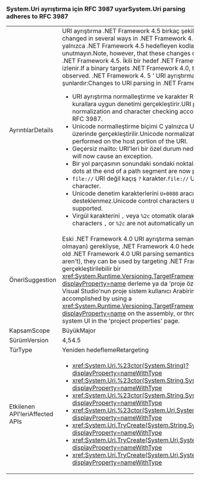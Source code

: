 ### <a name="systemuri-parsing-adheres-to-rfc-3987"></a><span data-ttu-id="b0628-101">System.Uri ayrıştırma için RFC 3987 uyar</span><span class="sxs-lookup"><span data-stu-id="b0628-101">System.Uri parsing adheres to RFC 3987</span></span>

|   |   |
|---|---|
|<span data-ttu-id="b0628-102">Ayrıntılar</span><span class="sxs-lookup"><span data-stu-id="b0628-102">Details</span></span>|<span data-ttu-id="b0628-103">URI ayrıştırma .NET Framework 4.5 birkaç şekilde değişti.</span><span class="sxs-lookup"><span data-stu-id="b0628-103">URI parsing has changed in several ways in .NET Framework 4.5.</span></span> <span data-ttu-id="b0628-104">Ancak, bu değişiklikleri yalnızca .NET Framework 4.5 hedefleyen kodlarda etkileyeceğini unutmayın.</span><span class="sxs-lookup"><span data-stu-id="b0628-104">Note, however, that these changes only affect code targeting .NET Framework 4.5.</span></span> <span data-ttu-id="b0628-105">İkili bir hedef .NET Framework 4.0, eski davranışı izlenir.</span><span class="sxs-lookup"><span data-stu-id="b0628-105">If a binary targets .NET Framework 4.0, the old behavior will be observed.</span></span> <span data-ttu-id="b0628-106">.NET Framework 4. 5 ' URI ayrıştırma değişiklikler şunlardır:</span><span class="sxs-lookup"><span data-stu-id="b0628-106">Changes to URI parsing in .NET Framework 4.5 include:</span></span><ul><li><span data-ttu-id="b0628-107">URI ayrıştırma normalleştirme ve karakter RFC 3987 yer alan son IRI kurallara uygun denetimi gerçekleştirir.</span><span class="sxs-lookup"><span data-stu-id="b0628-107">URI parsing will perform normalization and character checking according to the latest IRI rules in RFC 3987.</span></span></li><li><span data-ttu-id="b0628-108">Unicode normalleştirme biçimi C yalnızca URI ana bilgisayar bölümü üzerinde gerçekleştirilir.</span><span class="sxs-lookup"><span data-stu-id="b0628-108">Unicode normalization form C will only be performed on the host portion of the URI.</span></span></li><li><span data-ttu-id="b0628-109">Geçersiz mailto: URI'leri bir özel durum neden olur.</span><span class="sxs-lookup"><span data-stu-id="b0628-109">Invalid mailto: URIs will now cause an exception.</span></span></li><li><span data-ttu-id="b0628-110">Bir yol parçasının sonundaki sondaki noktalara artık korunur.</span><span class="sxs-lookup"><span data-stu-id="b0628-110">Trailing dots at the end of a path segment are now preserved.</span></span></li><li><span data-ttu-id="b0628-111"><code>file://</code> URI değil kaçış <code>?</code> karakter.</span><span class="sxs-lookup"><span data-stu-id="b0628-111"><code>file://</code> URIs do not escape the <code>?</code> character.</span></span></li><li><span data-ttu-id="b0628-112">Unicode denetim karakterlerini <code>U+0080</code> aracılığıyla <code>U+009F</code> desteklenmez.</span><span class="sxs-lookup"><span data-stu-id="b0628-112">Unicode control characters <code>U+0080</code> through <code>U+009F</code> are not supported.</span></span></li><li><span data-ttu-id="b0628-113">Virgül karakterini <code>,</code> veya <code>%2c</code> otomatik olarak atlanmayan değildir.</span><span class="sxs-lookup"><span data-stu-id="b0628-113">Comma characters <code>,</code> or <code>%2c</code> are not automatically unescaped.</span></span></li></ul>|
|<span data-ttu-id="b0628-114">Öneri</span><span class="sxs-lookup"><span data-stu-id="b0628-114">Suggestion</span></span>|<span data-ttu-id="b0628-115">Eski .NET Framework 4.0 URI ayrıştırma semantiği (bunlar genellikle olmayan) gerekliyse, .NET Framework 4.0 hedefleyerek kullanılabilir.</span><span class="sxs-lookup"><span data-stu-id="b0628-115">If the old .NET Framework 4.0 URI parsing semantics are necessary (they often aren't), they can be used by targeting .NET Framework 4.0.</span></span> <span data-ttu-id="b0628-116">Bu kullanarak gerçekleştirilebilir bir <xref:System.Runtime.Versioning.TargetFrameworkAttribute?displayProperty=name> derleme ya da 'proje özelliklerinde' sayfasındaki Visual Studio'nun proje sistem kullanıcı Arabirimi aracılığıyla.</span><span class="sxs-lookup"><span data-stu-id="b0628-116">This can be accomplished by using a <xref:System.Runtime.Versioning.TargetFrameworkAttribute?displayProperty=name> on the assembly, or through Visual Studio's project system UI in the 'project properties' page.</span></span>|
|<span data-ttu-id="b0628-117">Kapsam</span><span class="sxs-lookup"><span data-stu-id="b0628-117">Scope</span></span>|<span data-ttu-id="b0628-118">Büyük</span><span class="sxs-lookup"><span data-stu-id="b0628-118">Major</span></span>|
|<span data-ttu-id="b0628-119">Sürüm</span><span class="sxs-lookup"><span data-stu-id="b0628-119">Version</span></span>|<span data-ttu-id="b0628-120">4,5</span><span class="sxs-lookup"><span data-stu-id="b0628-120">4.5</span></span>|
|<span data-ttu-id="b0628-121">Tür</span><span class="sxs-lookup"><span data-stu-id="b0628-121">Type</span></span>|<span data-ttu-id="b0628-122">Yeniden hedefleme</span><span class="sxs-lookup"><span data-stu-id="b0628-122">Retargeting</span></span>|
|<span data-ttu-id="b0628-123">Etkilenen API'leri</span><span class="sxs-lookup"><span data-stu-id="b0628-123">Affected APIs</span></span>|<ul><li><xref:System.Uri.%23ctor(System.String)?displayProperty=nameWithType></li><li><xref:System.Uri.%23ctor(System.String,System.Boolean)?displayProperty=nameWithType></li><li><xref:System.Uri.%23ctor(System.String,System.UriKind)?displayProperty=nameWithType></li><li><xref:System.Uri.%23ctor(System.Uri,System.String)?displayProperty=nameWithType></li><li><xref:System.Uri.TryCreate(System.String,System.UriKind,System.Uri@)?displayProperty=nameWithType></li><li><xref:System.Uri.TryCreate(System.Uri,System.String,System.Uri@)?displayProperty=nameWithType></li><li><xref:System.Uri.TryCreate(System.Uri,System.Uri,System.Uri@)?displayProperty=nameWithType></li></ul>|

